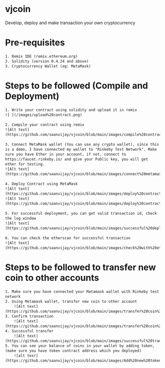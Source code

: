 # vjcoin
Develop, deploy and make transaction your own cryptocurrency

# Pre-requisites
    1. Remix IDE (remix.ethereum.org)
    2. Solidity (version 0.4.24 and above)
    3. Cryptocurrency Wallet (eg: MetaMask)

# Steps to be followed (Compile and Deployment)
    1. Write your contract using solidity and upload it in remix 
    ![ ](/images/upload%20contract.png)
    
    2. Compile your contract using remix
    ![Alt text](https://github.com/saanvijay/vjcoin/blob/main/images/compile%20contract.png)

    3. Connect MetaMask wallet (You can use any crypto wallet), since this is a demo, I have connected my wallet to "Rinkeby Test Network". Make sure you have Ether in your account, if not, connect to https://faucet.rinkeby.io/ and give your Public key, you will get ether for testing.
    ![Alt text](https://github.com/saanvijay/vjcoin/blob/main/images/connect%20metamask.png)

    4. Deploy Contract using MetaMask
    ![Alt text](https://github.com/saanvijay/vjcoin/blob/main/images/deploy%20contract.png)
    ![Alt text](https://github.com/saanvijay/vjcoin/blob/main/images/deploy%20contract%20using%20metamask.png)

    5. For successful deployment, you can get valid transaction id, check the log window
    ![Alt text](https://github.com/saanvijay/vjcoin/blob/main/images/successful%20deployment.png)

    6. You can check the etherscan for successful transaction
    ![Alt text](https://github.com/saanvijay/vjcoin/blob/main/images/check%20with%20etherscan.png)

# Steps to be followed to transfer new coin to other accounts
    1. Make sure you have connected your Matamask wallet with Rinkeby test network
    2. Using Metamask wallet, transfer new coin to other account
        ![Alt text](https://github.com/saanvijay/vjcoin/blob/main/images/transfer%20coin%20to%20coinbase.png)
    3. Confirm transaction
        ![Alt text](https://github.com/saanvijay/vjcoin/blob/main/images/transfer%20coin%20confirm.png)
    4. Successful transfer 
        ![Alt text](https://github.com/saanvijay/vjcoin/blob/main/images/successful%20transfer.png)
    5. You can see your balance of coins in your wallet by adding token, (make sure you have token contract address which you deployed)
        ![alt texr](https://github.com/saanvijay/vjcoin/blob/main/images/Add%20new%20token%20to%20metamask.png)